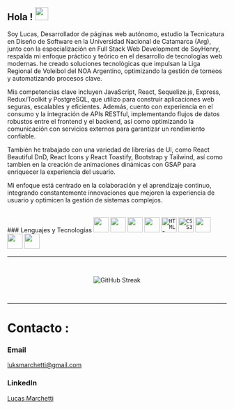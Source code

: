 
<h2>Hola ! <img src="https://github.com/abdoachhoubi/abdoachhoubi/blob/main/gifs/Hi.gif" width="30"></h2>

Soy Lucas, Desarrollador de páginas web autónomo, estudio la Tecnicatura en Diseño de Software en la Universidad Nacional de Catamarca (Arg), junto con la especialización en Full Stack Web Development de SoyHenry, respalda mi enfoque práctico y teórico en el desarrollo de tecnologías web modernas. he creado soluciones tecnológicas que impulsan la Liga Regional de Voleibol del NOA Argentino, optimizando la gestión de torneos y automatizando procesos clave. 

Mis competencias clave incluyen JavaScript, React, Sequelize.js, Express, Redux/Toolkit y PostgreSQL, que utilizo para construir aplicaciones web seguras, escalables y eficientes. Además, cuento con experiencia en el consumo y la integración de APIs RESTful, implementando flujos de datos robustos entre el frontend y el backend, así como optimizando la comunicación con servicios externos para garantizar un rendimiento confiable.

También he trabajado con una variedad de librerías de UI, como React Beautiful DnD, React Icons y React Toastify, Bootstrap y Tailwind, así como tambien en la creación de animaciones dinámicas con GSAP para enriquecer la experiencia del usuario.

Mi enfoque está centrado en la colaboración y el aprendizaje continuo, integrando constantemente innovaciones que mejoren la experiencia de usuario y optimicen la gestión de sistemas complejos.

<br>
### Lenguajes y Tecnologías
  <code><img height="35rem" src="https://img.shields.io/badge/javascript-%23323330.svg?style=for-the-badge&logo=javascript&logoColor=%23F7DF1E"></code>
  <code><img height="35rem" src="https://img.shields.io/badge/node.js-6DA55F?style=for-the-badge&logo=node.js&logoColor=white"></code>
  <code><img height="35rem" src="https://img.shields.io/badge/react-%2320232a.svg?style=for-the-badge&logo=react&logoColor=%2361DAFB"></code>
  <code><img height="35rem" src="https://img.shields.io/badge/git-%23F05033.svg?style=for-the-badge&logo=git&logoColor=white"></code>
  <code><img alt="HTML5" height="35rem" src="https://img.shields.io/badge/html5-%23E34F26.svg?style=for-the-badge&logo=html5&logoColor=white" /></code>
  <code><img alt="CSS3" height="35rem" src="https://img.shields.io/badge/css3-%231572B6.svg?style=for-the-badge&logo=css3&logoColor=white" /></code>
  <code><img height="35rem" src="https://img.shields.io/badge/redux-%23593d88.svg?style=for-the-badge&logo=redux&logoColor=white" /></code>
  <code><img height="35rem" src="https://img.shields.io/badge/postgres-%23316192.svg?style=for-the-badge&logo=postgresql&logoColor=white"></code>
  <code><img height="35rem" src="https://img.shields.io/badge/bootstrap-%238511FA.svg?style=for-the-badge&logo=bootstrap&logoColor=white" /></code>
<br />

***

<br>
  <p align="center">
    <img src="https://github-readme-streak-stats.herokuapp.com/?user=ujjwalsharma01&background=000000&stroke=130F40&ring=2234AE&fire=D3D3D3&currStreakNum=D3D3D3&sideNums=D3D3D3&currStreakLabel=D3D3D3&sideLabels=D3D3D3&dates=D3D3D3" alt="GitHub Streak"/>
  </p>
<br>

***

# Contacto :
### Email 
luksmarchetti@gmail.com

### LinkedIn

[Lucas Marchetti](https://www.linkedin.com/in/marchetti-lucas/)


